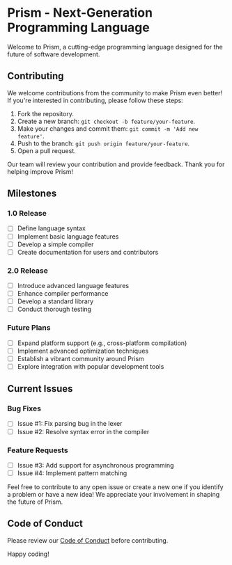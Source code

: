 # Prism - Next-Generation Programming Language

Welcome to Prism, a cutting-edge programming language designed for the future of software development.

## Contributing

We welcome contributions from the community to make Prism even better! If you're interested in contributing, please follow these steps:

1. Fork the repository.
2. Create a new branch: `git checkout -b feature/your-feature`.
3. Make your changes and commit them: `git commit -m 'Add new feature'`.
4. Push to the branch: `git push origin feature/your-feature`.
5. Open a pull request.

Our team will review your contribution and provide feedback. Thank you for helping improve Prism!

## Milestones

### 1.0 Release
- [ ] Define language syntax
- [ ] Implement basic language features
- [ ] Develop a simple compiler
- [ ] Create documentation for users and contributors

### 2.0 Release
- [ ] Introduce advanced language features
- [ ] Enhance compiler performance
- [ ] Develop a standard library
- [ ] Conduct thorough testing

### Future Plans
- [ ] Expand platform support (e.g., cross-platform compilation)
- [ ] Implement advanced optimization techniques
- [ ] Establish a vibrant community around Prism
- [ ] Explore integration with popular development tools

## Current Issues

### Bug Fixes
- [ ] Issue #1: Fix parsing bug in the lexer
- [ ] Issue #2: Resolve syntax error in the compiler

### Feature Requests
- [ ] Issue #3: Add support for asynchronous programming
- [ ] Issue #4: Implement pattern matching

Feel free to contribute to any open issue or create a new one if you identify a problem or have a new idea! We appreciate your involvement in shaping the future of Prism.

## Code of Conduct

Please review our [Code of Conduct](CODE_OF_CONDUCT.md) before contributing.

Happy coding!
